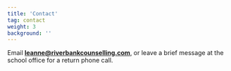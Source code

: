 ```yaml
---
title: 'Contact'
tag: contact
weight: 3
background: ''
---
```



Email [**leanne@riverbankcounselling.com**](mailto:leanne@riverbankcounselling.com), or leave a brief message at the school office for a return phone call.


